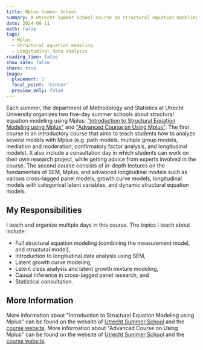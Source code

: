 ```yaml
---
title: Mplus Summer School
summary: A Utrecht Summer School course on structural equation modeling using Mplus.
date: 2024-08-11
math: false
tags:
  - Mplus
  - Structural equation modeling 
  - Longitudinal data analysis
reading_time: false
show_date: false
share: true
image:
  placement: 3
  focal_point: 'Center'
  preview_only: false
---
```


Each summer, the department of Methodology and Statistics at Utrecht University organizes two five-day summer schools about structural equation modeling using Mplus: ["Introduction to Structural Equation Modeling using Mplus"](https://utrechtsummerschool.nl/courses/data-science/introduction-to-structural-equation-modeling-using-mplus) and ["Advanced Course on Using Mplus"](https://utrechtsummerschool.nl/courses/data-science/advanced-longitudinal-modeling-in-mplus). The first course is an introductory course that aims to teach students how to analyze several models with Mplus (e.g. path models, multiple group models, mediation and moderation, confirmatory factor analysis, and longitudinal models). It also include a consultation day in which students can work on their own research project, while getting advice from experts involved in the course. The second course consists of in-depth lectures on the fundamentals of SEM, Mplus, and advanced longitudinal models such as various cross-lagged panel models, growth curve models, longitudinal models with categorical latent variables, and dynamic structural equation models. 

## My Responsibilities
I teach and organize multiple days in this course. The topics I teach about include: 

- Full structural equation modeling (combining the measurement model, and structural model),
- Introduction to longitudinal data analysis using SEM,
- Latent growth curve modeling,
- Latent class analysis and latent growth mixture modeling,
- Causal inference in cross-lagged panel research, and
- Statistical consultation. 

## More Information
More information about "Introduction to Structural Equation Modeling using Mplus" can be found on the website of [Utrecht Summer School](https://utrechtsummerschool.nl/courses/data-science/introduction-to-structural-equation-modeling-using-mplus) and the [course website](https://utrechtuniversity.github.io/S20/). More information about "Advanced Course on Using Mplus" can be found on the website of [Utrecht Summer School](https://utrechtsummerschool.nl/courses/data-science/advanced-longitudinal-modeling-in-mplus) and the [course website](https://utrechtuniversity.github.io/S23/).  